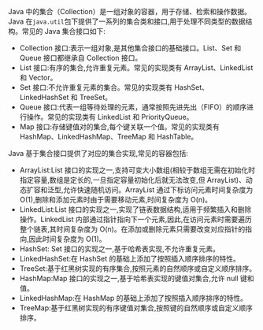 Java 中的集合（Collection）是一组对象的容器，用于存储、检索和操作数据。Java 在`java.util`包下提供了一系列的集合类和接口,用于处理不同类型的数据结构。常见的 Java 集合接口如下:

- Collection 接口:表示一组对象,是其他集合接口的基础接口。List、Set 和 Queue 接口都继承自 Collection 接口。
- List 接口:有序的集合,允许重复元素。常见的实现类有 ArrayList、LinkedList 和 Vector。
- Set 接口:不允许重复元素的集合。常见的实现类有 HashSet、LinkedHashSet 和 TreeSet。
- Queue 接口:代表一组等待处理的元素，通常按照先进先出（FIFO）的顺序进行操作。常见的实现类有 LinkedList 和 PriorityQueue。
- Map 接口:存储键值对的集合,每个键关联一个值。常见的实现类有 HashMap、LinkedHashMap、TreeMap 和 HashTable。

Java 基于集合接口提供了对应的集合实现,常见的容器包括:

- ArrayList:List 接口的实现之一,支持可变大小数组(相较于数组无需在初始化时指定容量,数组是定长的,一旦指定容量初始化后就无法改变,但 ArrayList)、动态扩容和泛型,允许快速随机访问。ArrayList 通过下标访问元素时间复杂度为 O(1),删除和添加元素时由于需要移动元素,时间复杂度为 O(n)。
- LinkedList:List 接口的实现之一,实现了链表数据结构,适用于频繁插入和删除操作。LinkedList 内部通过指针指向下一个元素,因此,在访问元素时需要遍历整个链表,其时间复杂度为 O(n)。在添加或删除元素只需要改变对应指针的指向,因此时间复杂度为 O(1)。
- HashSet: Set 接口的实现之一,基于哈希表实现,不允许重复元素。
- LinkedHashSet:在 HashSet 的基础上添加了按照插入顺序排序的特性。
- TreeSet:基于红黑树实现的有序集合,按照元素的自然顺序或自定义顺序排序。
- HashMap:Map 接口的实现之一,基于哈希表实现的键值对集合,允许 null 键和值。
- LinkedHashMap:在 HashMap 的基础上添加了按照插入顺序排序的特性。
- TreeMap:基于红黑树实现的有序键值对集合,按照键的自然顺序或自定义顺序排序。
